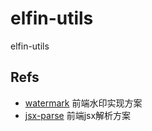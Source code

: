 # elfin-utils
elfin-utils

## Refs 
- [watermark](./packages/watermark/README.md) 前端水印实现方案
- [jsx-parse](./packages/jsx-parse/README.md) 前端jsx解析方案